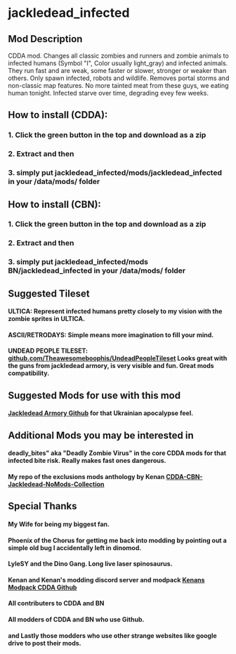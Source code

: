 # jackledead_infected
## Mod Description
CDDA mod. Changes all classic zombies and runners and zombie animals to infected humans (Symbol "I", Color usually light_gray) and infected animals. They run fast and are weak, some faster or slower, stronger or weaker than others. Only spawn infected, robots and wildlife. Removes portal storms and non-classic map features. No more tainted meat from these guys, we eating human tonight. Infected starve over time, degrading evey few weeks.

## How to install (CDDA):
### 1. Click the green button in the top and download as a zip
### 2. Extract and then
### 3. simply put jackledead_infected/mods/jackledead_infected in your /data/mods/ folder

## How to install (CBN):
### 1. Click the green button in the top and download as a zip
### 2. Extract and then
### 3. simply put jackledead_infected/mods BN/jackledead_infected in your /data/mods/ folder

## Suggested Tileset
#### ULTICA: Represent infected humans pretty closely to my vision with the zombie sprites in ULTICA.
#### ASCII/RETRODAYS: Simple means more imagination to fill your mind.
#### UNDEAD PEOPLE TILESET: [github.com/Theawesomeboophis/UndeadPeopleTileset](https://github.com/Theawesomeboophis/UndeadPeopleTileset) Looks great with the guns from jackledead armory, is very visible and fun. Great mods compatibility.

## Suggested Mods for use with this mod
#### [Jackledead Armory Github](https://github.com/jackledead/jackledead_armory) for that Ukrainian apocalypse feel.

## Additional Mods you may be interested in
#### deadly_bites" aka "Deadly Zombie Virus" in the core CDDA mods for that infected bite risk. Really makes fast ones dangerous.
#### My repo of the exclusions mods anthology by Kenan [CDDA-CBN-Jackledead-NoMods-Collection](https://github.com/jackledead/CDDA-CBN-Jackledead-NoMods-Collection)

## Special Thanks
#### My Wife for being my biggest fan.
#### Phoenix of the Chorus for getting me back into modding by pointing out a simple old bug I accidentally left in dinomod.
#### LyleSY and the Dino Gang. Long live laser spinosaurus.
#### Kenan and Kenan's modding discord server and modpack [Kenans Modpack CDDA Github](https://github.com/Kenan2000/CDDA-Structured-Kenan-Modpack)
#### All contributers to CDDA and BN
#### All modders of CDDA and BN who use Github.
#### and Lastly those modders who use other strange websites like google drive to post their mods.

